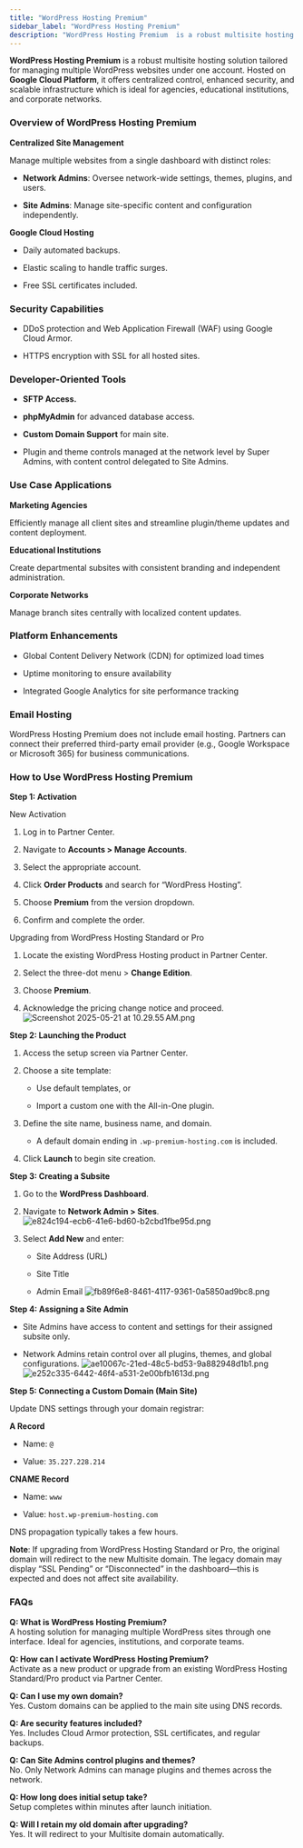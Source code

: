 ```yaml
---
title: "WordPress Hosting Premium"
sidebar_label: "WordPress Hosting Premium"
description: "WordPress Hosting Premium  is a robust multisite hosting solution tailored for managing multiple WordPress websites under one account. Hosted on  Google Cloud"
---
```


**WordPress Hosting Premium** is a robust multisite hosting solution tailored for managing multiple WordPress websites under one account. Hosted on **Google Cloud Platform**, it offers centralized control, enhanced security, and scalable infrastructure which is ideal for agencies, educational institutions, and corporate networks.

### Overview of WordPress Hosting Premium

**Centralized Site Management**

Manage multiple websites from a single dashboard with distinct roles:

*   **Network Admins**: Oversee network-wide settings, themes, plugins, and users.
    
*   **Site Admins**: Manage site-specific content and configuration independently.
    

**Google Cloud Hosting**

*   Daily automated backups.
    
*   Elastic scaling to handle traffic surges.
    
*   Free SSL certificates included.
    

### Security Capabilities

*   DDoS protection and Web Application Firewall (WAF) using Google Cloud Armor.
    
*   HTTPS encryption with SSL for all hosted sites.
    

### Developer-Oriented Tools

*   **SFTP Access.**
    
*   **phpMyAdmin** for advanced database access.
    
*   **Custom Domain Support** for main site.
    
*   Plugin and theme controls managed at the network level by Super Admins, with content control delegated to Site Admins.
    

### Use Case Applications

**Marketing Agencies**

Efficiently manage all client sites and streamline plugin/theme updates and content deployment.

**Educational Institutions**

Create departmental subsites with consistent branding and independent administration.

**Corporate Networks**

Manage branch sites centrally with localized content updates.

### Platform Enhancements

*   Global Content Delivery Network (CDN) for optimized load times
    
*   Uptime monitoring to ensure availability
    
*   Integrated Google Analytics for site performance tracking
    

### Email Hosting

WordPress Hosting Premium does not include email hosting. Partners can connect their preferred third-party email provider (e.g., Google Workspace or Microsoft 365) for business communications.

### How to Use WordPress Hosting Premium

**Step 1: Activation**

New Activation

1.  Log in to Partner Center.
    
2.  Navigate to **Accounts > Manage Accounts**.
    
3.  Select the appropriate account.
    
4.  Click **Order Products** and search for “WordPress Hosting”.
    
5.  Choose **Premium** from the version dropdown.
    
6.  Confirm and complete the order.
    

Upgrading from WordPress Hosting Standard or Pro

1.  Locate the existing WordPress Hosting product in Partner Center.
    
2.  Select the three-dot menu > **Change Edition**.
    
3.  Choose **Premium**.
    
4.  Acknowledge the pricing change notice and proceed. ![Screenshot 2025-05-21 at 10.29.55 AM.png](./img/32267466430615-566bc3511c.png)
    

**Step 2: Launching the Product**

1.  Access the setup screen via Partner Center.
    
2.  Choose a site template:
    
    *   Use default templates, or
        
    *   Import a custom one with the All-in-One plugin.
        
3.  Define the site name, business name, and domain.
    
    *   A default domain ending in `.wp-premium-hosting.com` is included.
        
4.  Click **Launch** to begin site creation.
    

**Step 3: Creating a Subsite**

1.  Go to the **WordPress Dashboard**.
    
2.  Navigate to **Network Admin > Sites**. ![e824c194-ecb6-41e6-bd60-b2cbd1fbe95d.png](./img/32267466430615-b2afcdcfda.png)
    
3.  Select **Add New** and enter:
    
    *   Site Address (URL)
        
    *   Site Title
        
    *   Admin Email ![fb89f6e8-8461-4117-9361-0a5850ad9bc8.png](./img/32267466430615-149e1bcf14.png)
        

**Step 4: Assigning a Site Admin**

*   Site Admins have access to content and settings for their assigned subsite only.
    
*   Network Admins retain control over all plugins, themes, and global configurations. ![ae10067c-21ed-48c5-bd53-9a882948d1b1.png](./img/32267466430615-97098dde80.png) ![e252c335-6442-46f4-a531-2e00bfb1613d.png](./img/32267466430615-73f9ec1274.png)
    

**Step 5: Connecting a Custom Domain (Main Site)**

Update DNS settings through your domain registrar:

**A Record**

*   Name: `@`
    
*   Value: `35.227.228.214`
    

**CNAME Record**

*   Name: `www`
    
*   Value: `host.wp-premium-hosting.com`
    

DNS propagation typically takes a few hours.

**Note**: If upgrading from WordPress Hosting Standard or Pro, the original domain will redirect to the new Multisite domain. The legacy domain may display “SSL Pending” or “Disconnected” in the dashboard—this is expected and does not affect site availability.

### FAQs

**Q: What is WordPress Hosting Premium?**  
A hosting solution for managing multiple WordPress sites through one interface. Ideal for agencies, institutions, and corporate teams.

**Q: How can I activate WordPress Hosting Premium?**  
Activate as a new product or upgrade from an existing WordPress Hosting Standard/Pro product via Partner Center.

**Q: Can I use my own domain?**  
Yes. Custom domains can be applied to the main site using DNS records.

**Q: Are security features included?**  
Yes. Includes Cloud Armor protection, SSL certificates, and regular backups.

**Q: Can Site Admins control plugins and themes?**  
No. Only Network Admins can manage plugins and themes across the network.

**Q: How long does initial setup take?**  
Setup completes within minutes after launch initiation.

**Q: Will I retain my old domain after upgrading?**  
Yes. It will redirect to your Multisite domain automatically.